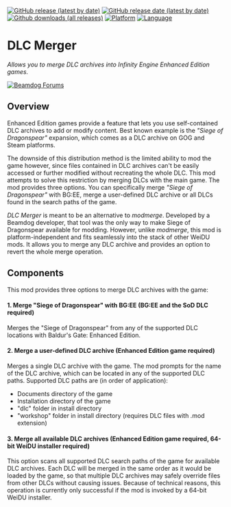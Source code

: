 [![GitHub release (latest by date)](https://img.shields.io/github/v/release/Argent77/A7-DlcMerger?color=darkred&include_prereleases&label=latest%20release)](https://GitHub.com/Argent77/A7-DlcMerger/releases/latest)
[![GitHub release date (latest by date)](https://img.shields.io/github/release-date/Argent77/A7-DlcMerger?color=gold)](https://GitHub.com/Argent77/A7-DlcMerger/releases/latest)
[![Github downloads (all releases)](https://img.shields.io/github/downloads/Argent77/A7-DlcMerger/total.svg?color=blueviolet)](https://GitHub.com/Argent77/A7-DlcMerger/releases)
[![Platform](https://img.shields.io/static/v1?label=platform&message=Windows%20%7C%20macOS%20%7C%20Linux%20%7C%20Project%20Infinity&color=informational)](https://GitHub.com/Argent77/A7-DlcMerger/releases/latest)
[![Language](https://img.shields.io/static/v1?label=language&message=English%20%7C%20German%20%7C%20Brazilian%20Portuguese&color=limegreen)]()

# DLC Merger
*Allows you to merge DLC archives into Infinity Engine Enhanced Edition games.*

[![Beamdog Forums](https://img.shields.io/static/v1?label=Discussion&message=Beamdog%20Forums&color=444&labelColor=eee&style=flat)](https://forums.beamdog.com/discussion/71305)

## Overview
Enhanced Edition games provide a feature that lets you use self-contained DLC archives to add or modify content. Best known example is the *"Siege of Dragonspear"* expansion, which comes as a DLC archive on GOG and Steam platforms.

The downside of this distribution method is the limited ability to mod the game however, since files contained in DLC archives can't be easily accessed or further modified without recreating the whole DLC. This mod attempts to solve this restriction by merging DLCs with the main game. The mod provides three options. You can specifically merge *"Siege of Dragonspear"* with BG:EE, merge a user-defined DLC archive or all DLCs found in the search paths of the game.

*DLC Merger* is meant to be an alternative to *modmerge*. Developed by a Beamdog developer, that tool was the only way to make Siege of Dragonspear available for modding. However, unlike *modmerge*, this mod is platform-independent and fits seamlessly into the stack of other WeiDU mods. It allows you to merge any DLC archive and provides an option to revert the whole merge operation.

## Components
This mod provides three options to merge DLC archives with the game:

#### 1. Merge "Siege of Dragonspear" with BG:EE (BG:EE and the SoD DLC required)

Merges the "Siege of Dragonspear" from any of the supported DLC locations with Baldur's Gate: Enhanced Edition.

#### 2. Merge a user-defined DLC archive (Enhanced Edition game required)

Merges a single DLC archive with the game. The mod prompts for the name of the DLC archive, which can be located in any of the supported DLC paths. Supported DLC paths are (in order of application):
- Documents directory of the game
- Installation directory of the game
- "dlc" folder in install directory
- "workshop" folder in install directory (requires DLC files with .mod extension)

#### 3. Merge all available DLC archives (Enhanced Edition game required, 64-bit WeiDU installer required)

This option scans all supported DLC search paths of the game for available DLC archives. Each DLC will be merged in the same order as it would be loaded by the game, so that multiple DLC archives may safely override files from other DLCs without causing issues. Because of technical reasons, this operation is currently only successful if the mod is invoked by a 64-bit WeiDU installer.

